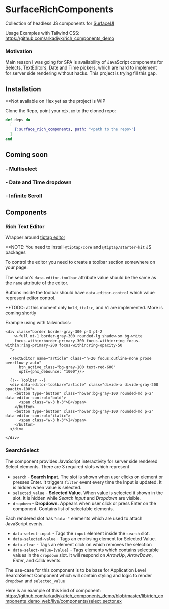 # SurfaceRichComponents

Collection of headless JS components for [SurfaceUI](https://surface-ui.org/)

Usage Examples with Tailwind CSS: https://github.com/arkadiyk/rich_components_demo

### Motivation

Main reason I was going for SPA is availability of JavaScript components for Selects, TextEditors, Date and Time pickers, which are hard to implement for server side rendering without hacks.
This project is trying fill this gap.

## Installation

**Not available on Hex yet as the project is WIP

Clone the Repo, point your `mix.ex` to the cloned repo:

```elixir
def deps do
  [
    {:surface_rich_components, path: "<path to the repo>"}
  ]
end
```

## Coming soon

### - Multiselect

### - Date and Time dropdown

### - Infinite Scroll

## Components


### Rich Text Editor
  Wrapper around [tiptap editor](https://www.tiptap.dev/)

  **NOTE: You need to install `@tiptap/core` and `@tiptap/starter-kit` JS packages

  To control the editor you need to create a toolbar section somewhere on your page.

  The section's `data-editor-toolbar` attribute value should be the same as the `name` attribute of the editor.

  Buttons inside the toolbar should have `data-editor-control` which value represent editor control.

  **TODO: at this moment only `bold`, `italic`, and `h1` are implemented. More is coming shortly

  Example using with tailwindcss:

  ```
  <div class="border border-gray-300 p-3 pt-2
      w-full mt-1 border-gray-300 rounded-lg shadow-sm bg-white
      focus-within:border-primary-300 focus-within:ring focus-within:ring-primary-200 focus-within:ring-opacity-50
    ">

    <TextEditor name="article" class="h-20 focus:outline-none prose overflow-y-auto"
        btn_active_class="bg-gray-100 text-red-600"
        opts={phx_debounce: "1000"}/>

    {!-- Toolbar --}
    <div data-editor-toolbar="article" class="divide-x divide-gray-200 opacity-100">
      <button type="button" class="hover:bg-gray-100 rounded-md p-2" data-editor-control="bold">
        <span class="w-3 h-3">B</span>
      </button>
      <button type="button" class="hover:bg-gray-100 rounded-md p-2" data-editor-control="italic">
        <span class="w-3 h-3">I</span>
      </button>
    </div>

  </div>

  ```

### SearchSelect

 The component provides JavaScript interactivity for server side rendered Select elements.
 There are 3 required slots which represent
 - `search` - **Search Input.** The slot is shown when user clicks on element or presses Enter. It triggers `filter` event every time the Input is updated. It is hidden when value is selected.
 - `selected_value` - **Selected Value.** When value is selected it shown in the slot. It is hidden while *Search Input* and *Dropdown* are visible.
 - `dropdown` - **Dropdown.** Appears when user click or press Enter on the component. Contains list of selectable elements.

Each rendered slot has `"data-"` elements which are used to attach JavaScript events.

- `data-select-input`  - Tags the `input` element inside the `search` slot.
- `data-selected-value` - Tags an enclosing element for Selected Value.
- `data-clear` - Tags an element click on which removes the selection
- `data-select-value={value}` - Tags elements which contains selectable values in the `dropdown` slot. It will respond on _ArrowUp_, _ArrowDown_, _Enter_, and _Click_ events.

The use-case for this component is to be base for Application Level SearchSelect Component which will contain styling and logic to render `dropdown` and `selected_value`

Here is an example of this kind of component: https://github.com/arkadiyk/rich_components_demo/blob/master/lib/rich_components_demo_web/live/components/select_sector.ex



